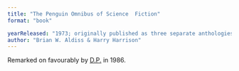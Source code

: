 ```yaml
---
title: "The Penguin Omnibus of Science  Fiction"
format: "book"

yearReleased: "1973; originally published as three separate anthologies, from 1961–1964"
author: "Brian W. Aldiss & Harry Harrison"
---
```

Remarked on favourably by <a href="biblio.htm#P.">D.P.</a> in 1986.
 